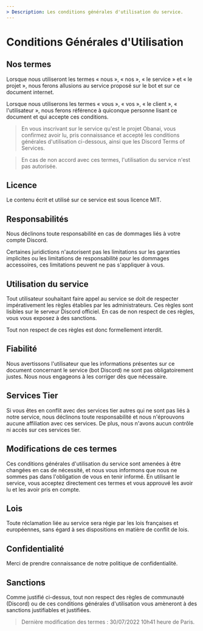 ```yaml
---
> Description: Les conditions générales d'utilisation du service.
---
```


# Conditions Générales d'Utilisation

## Nos termes

Lorsque nous utiliseront les termes « nous », « nos », « le service » et « le projet », nous ferons allusions au service proposé sur le bot et sur ce document internet.

Lorsque nous utiliserons les termes « vous », « vos », « le client », « l'utilisateur », nous ferons référence à quiconque personne lisant ce document et qui accepte ces conditions.

> En vous inscrivant sur le service qu'est le projet Obanai, vous confirmez avoir lu, pris connaissance et accepté les conditions générales d'utilisation ci-dessous, ainsi que les Discord Terms of Services.

> En cas de non accord avec ces termes, l'utilisation du service n'est pas autorisée.


## Licence

Le contenu écrit et utilisé sur ce service est sous licence MIT.

## Responsabilités

Nous déclinons toute responsabilité en cas de dommages liés à votre compte Discord.

Certaines juridictions n'autorisent pas les limitations sur les garanties implicites ou les limitations de responsabilité pour les dommages accessoires, ces limitations peuvent ne pas s'appliquer à vous.

## Utilisation du service

Tout utilisateur souhaitant faire appel au service se doit de respecter impérativement les règles établies par les administrateurs. Ces règles sont lisibles sur le serveur Discord officiel. En cas de non respect de ces règles, vous vous exposez à des sanctions.&#x20;

Tout non respect de ces règles est donc formellement interdit.

## Fiabilité

Nous avertissons l'utilisateur que les informations présentes sur ce document concernant le service (bot Discord) ne sont pas obligatoirement justes. Nous nous engageons à les corriger dès que nécessaire.

## Services Tier

Si vous êtes en conflit avec des services tier autres qui ne sont pas liés à notre service, nous déclinons toute responsabilité et nous n'éprouvons aucune affiliation avec ces services. De plus, nous n'avons aucun contrôle ni accès sur ces services tier.

## Modifications de ces termes

Ces conditions générales d'utilisation du service sont amenées à être changées en cas de nécessité, et nous vous informons que nous ne sommes pas dans l'obligation de vous en tenir informé. En utilisant le service, vous acceptez directement ces termes et vous approuvé les avoir lu et les avoir pris en compte.

## Lois

Toute réclamation liée au service sera régie par les lois françaises et européennes, sans égard à ses dispositions en matière de conflit de lois.

## Confidentialité

Merci de prendre connaissance de notre politique de confidentialité.

## Sanctions

Comme justifié ci-dessus, tout non respect des règles de communauté (Discord) ou de ces conditions générales d'utilisation vous amèneront à des sanctions justifiables et justifiées.&#x20;

> Dernière modification des termes : 30/07/2022 10h41 heure de Paris.
